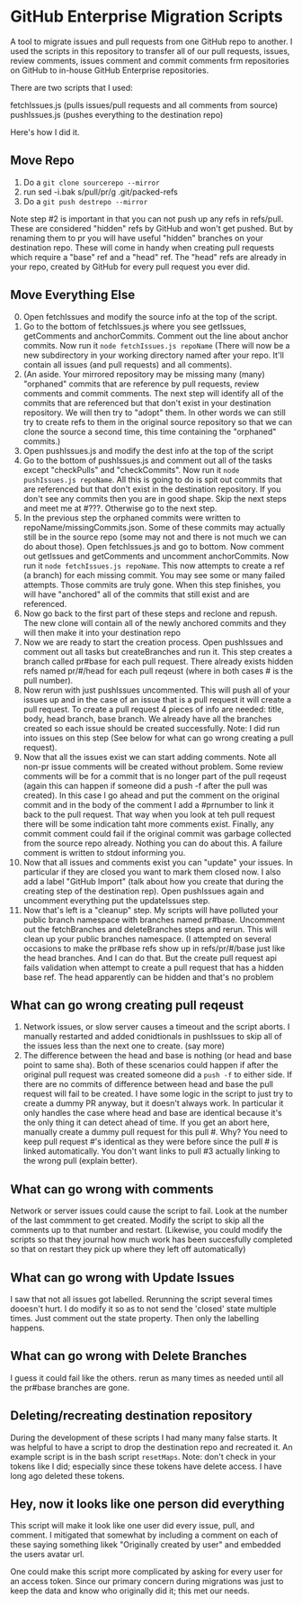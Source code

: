GitHub Enterprise Migration Scripts
==============

A tool to migrate issues and pull requests from one GitHub repo to another. I used the scripts in this repository to 
transfer all of our pull requests, issues, review comments, issues comment and commit comments frm repositories on GitHub
to in-house GitHub Enterprise repositories.

There are two scripts that I used:

fetchIssues.js (pulls issues/pull requests and all comments from source)
pushIssues.js (pushes everything to the destination repo)

Here's how I did it.

Move Repo
-----

1. Do a ```git clone sourcerepo --mirror```
2. run sed -i.bak s/pull/pr/g <your repo>.git/packed-refs
3. Do a ```git push destrepo --mirror```

Note step #2 is important in that you can not push up any refs in refs/pull. These are considered "hidden" refs by GitHub
and won't get pushed. But by renaming them to pr you will have useful "hidden" branches on your destination repo. These
will come in handy when creating pull requests which require a "base" ref and a "head" ref. The "head" refs are already
in your repo, created by GitHub for every pull request you ever did.

Move Everything Else
--------

0. Open fetchIssues and modify the source info at the top of the script.
1. Go to the bottom of fetchIssues.js where you see getIssues, getComments and anchorCommits. Comment out the line about anchor commits. Now run it ```node fetchIssues.js repoName``` (There will now be a new subdirectory in your working directory named after your repo. It'll contain all issues (and pull requests) and all comments).
2. (An aside. Your mirrored repository may be missing many (many) "orphaned" commits that are reference by pull requests, review comments and commit comments. The next step will identify all of the commits that are referenced but that don't exist in your destination repository. We will then try to "adopt" them. In other words we can still try to create refs to them in the original source repository so that we can clone the source a second time, this time containing the "orphaned" commits.)
3. Open pushIssues.js and modify the dest info at the top of the script
4. Go to the bottom of pushIssues.js and comment out all of the tasks except "checkPulls" and "checkCommits". Now run it ```node pushIssues.js repoName```. All this is going to do is spit out commits that are referenced but that don't exist in the destination repository. If you don't see any commits then you are in good shape. Skip the next steps and meet me at #???. Otherwise go to the next step.
5. In the previous step the orphaned commits were written to repoName/missingCommits.json. Some of these commits may actually still be in the source repo (some may not and there is not much we can do about those). Open fetchIssues.js and go to bottom. Now comment out getIssues and getComments and uncomment anchorCommits. Now run it ```node fetchIssues.js repoName```. This now attempts to create a ref (a branch) for each missing commit. You may see some or many failed attempts. Those commits are truly gone. When this step finishes, you will have "anchored" all of the commits that still exist and are referenced.
6. Now go back to the first part of these steps and reclone and repush. The new clone will contain all of the newly anchored commits and they will then make it into your destination repo
7. Now we are ready to start the creation process. Open pushIssues and comment out all tasks but createBranches and run it. This step creates a branch called pr#base for each pull request. There already exists hidden refs named pr/#/head for each pull reqeust (where in both cases # is the pull number).
8. Now rerun with just pushIssues uncommented. This will push all of your issues up and in the case of an issue that is a pull request it will create a pull request. To create a pull request 4 pieces of info are needed: title, body, head branch, base branch. We already have all the branches created so each issue should be created successfully. Note: I did run into issues on this step (See below for what can go wrong creating a pull request).
9. Now that all the issues exist we can start adding comments. Note all non-pr issue comments will be created without problem. Some review comments will be for a commit that is no longer part of the pull reqeust (again this can happen if someone did a push -f after the pull was created). In this case I go ahead and put the comment on the original commit and in the body of the comment I add a #prnumber to link it back to the pull request. That way when you look at teh pull request there will be some indication taht more comments exist. Finally, any commit comment could fail if the original commit was garbage collected from the source repo already. Nothing you can do about this. A failure comment is written to stdout informing you.
10. Now that all issues and comments exist you can "update" your issues. In particular if they are closed you want to mark them closed now. I also add a label "GitHub Import" (talk about how you create that during the creating step of the destination rep). Open pushIssues again and uncomment everything put the updateIssues step.
11. Now that's left is a "cleanup" step. My scripts will have polluted your public branch namespace with branches named pr#base. Uncomment out the fetchBranches and deleteBranches steps and rerun. This will clean up your public branches namespace. (I attempted on several occasions to make the pr#base refs show up in refs/pr/#/base just like the head branches. And I can do that. But the create pull request api fails validation when attempt to create a pull request that has a hidden base ref. The head apparently can be hidden and that's no problem




What can go wrong creating pull reqeust
---------
1. Network issues, or slow server causes a timeout and the script aborts. I manually restarted and added conidtionals in pushIssues to skip all of the issues less than the next one to create. (say more)
2. The difference between the head and base is nothing (or head and base point to same sha). Both of these scenarios could happen if after the original pull request was created someone did a ```push -f``` to either side. If there are no commits of difference between head and base the pull request will fail to be created. I have some logic in the script to just try to create a dummy PR anyway, but it doesn't always work. In particular it only handles the case where head and base are identical because it's the only thing it can detect ahead of time. If you get an abort here, manually create a dummy pull request for this pull #. Why? You need to keep pull request #'s identical as they were before since the pull # is linked automatically. You don't want links to pull #3 actually linking to the wrong pull (explain better).

What can go wrong with comments
--------
Network or server issues could cause the script to fail. Look at the number of the last commment to get created. Modify the script to skip all the comments up to that number and restart. (Likewise, you could modify the scripts so that they journal how much work has been succesfully completed so that on restart they pick up where they left off automatically)

What can go wrong with Update Issues
-------
I saw that not all issues got labelled. Rerunning the script several times dooesn't hurt. I do modify it so as to not send the 'closed' state multiple times. Just comment out the state property. Then only the labelling happens.

What can go wrong with Delete Branches
---------
I guess it could fail like the others. rerun as many times as needed until all the pr#base branches are gone.


Deleting/recreating destination repository
----------
During the development of these scripts I had many many false starts. It was helpful to have a script to drop the destination repo and recreated it. An example script is in the bash script `resetMaps`. Note: don't check in your tokens like I did; especially since these tokens have delete access. I have long ago deleted these tokens.

Hey, now it looks like one person did everything
----------------
This script will make it look like one user did every issue, pull, and comment. I mitigated that somewhat by including a comment on each of these saying something likek "Originally created by user" and embedded the users avatar url. 

One could make this script more complicated by asking for every user for an access token. Since our primary concern during migrations was just to keep the data and know who originally did it; this met our needs.
